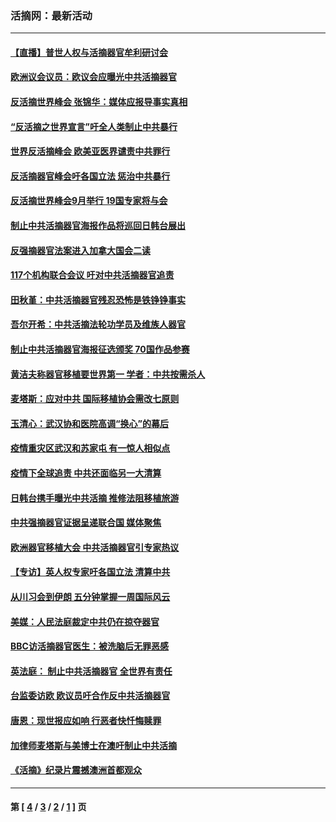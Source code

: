 ### 活摘网：最新活动
---
#### [【直播】普世人权与活摘器官牟利研讨会](../../pages/nf5883/n13425146.md?04110430) 
#### [欧洲议会议员：欧议会应曝光中共活摘器官](../../pages/nf5883/n13336571.md?04110430) 
#### [反活摘世界峰会 张锦华：媒体应报导事实真相](../../pages/nf5883/n13278502.md?04110430) 
#### [“反活摘之世界宣言”吁全人类制止中共暴行](../../pages/nf5883/n13259730.md?04110430) 
#### [世界反活摘峰会 欧美亚医界谴责中共罪行](../../pages/nf5883/n13253550.md?04110430) 
#### [反活摘器官峰会吁各国立法 惩治中共暴行](../../pages/nf5883/n13245052.md?04110430) 
#### [反活摘世界峰会9月举行 19国专家将与会](../../pages/nf5883/n13201492.md?04110430) 
#### [制止中共活摘器官海报作品将巡回日韩台展出](../../pages/nf5883/n13177791.md?04110430) 
#### [反强摘器官法案进入加拿大国会二读](../../pages/nf5883/n13033450.md?04110430) 
#### [117个机构联合会议 吁对中共活摘器官追责](../../pages/nf5883/n12775087.md?04110430) 
#### [田秋堇：中共活摘器官残忍恐怖是铁铮铮事实](../../pages/nf5883/n12702148.md?04110430) 
#### [吾尔开希：中共活摘法轮功学员及维族人器官](../../pages/nf5883/n12693197.md?04110430) 
#### [制止中共活摘器官海报征选颁奖 70国作品参赛](../../pages/nf5883/n12692050.md?04110430) 
#### [黄洁夫称器官移植要世界第一 学者：中共按需杀人](../../pages/nf5883/n12572329.md?04110430) 
#### [麦塔斯：应对中共 国际移植协会需改七原则](../../pages/nf5883/n12514711.md?04110430) 
#### [玉清心：武汉协和医院高调“换心”的幕后](../../pages/nf5883/n12298730.md?04110430) 
#### [疫情重灾区武汉和苏家屯 有一惊人相似点](../../pages/nf5883/n12150824.md?04110430) 
#### [疫情下全球追责 中共还面临另一大清算](../../pages/nf5883/n12070397.md?04110430) 
#### [日韩台携手曝光中共活摘 推修法阻移植旅游](../../pages/nf5883/n11712046.md?04110430) 
#### [中共强摘器官证据呈递联合国 媒体聚焦](../../pages/nf5883/n11546426.md?04110430) 
#### [欧洲器官移植大会 中共活摘器官引专家热议](../../pages/nf5883/n11539095.md?04110430) 
#### [【专访】英人权专家吁各国立法 清算中共](../../pages/nf5883/n11367315.md?04110430) 
#### [从川习会到伊朗 五分钟掌握一周国际风云](../../pages/nf5883/n11338520.md?04110430) 
#### [美媒：人民法庭裁定中共仍在掠夺器官](../../pages/nf5883/n11334897.md?04110430) 
#### [BBC访活摘器官医生：被洗脑后无罪恶感](../../pages/nf5883/n11335935.md?04110430) 
#### [英法庭： 制止中共活摘器官 全世界有责任](../../pages/nf5883/n11330691.md?04110430) 
#### [台监委访欧 欧议员吁合作反中共活摘器官](../../pages/nf5883/n11109190.md?04110430) 
#### [唐恩：现世报应如响 行恶者快忏悔赎罪](../../pages/nf5883/n11104016.md?04110430) 
#### [加律师麦塔斯与美博士在澳吁制止中共活摘](../../pages/nf5883/n10724764.md?04110430) 
#### [《活摘》纪录片震撼澳洲首都观众](../../pages/nf5883/n10722747.md?04110430) 

---
#### 第 [ [4](./4.md?04110430) / [3](./3.md?04110430) / [2](./2.md?04110430) / [1](./1.md?04110430) ] 页
